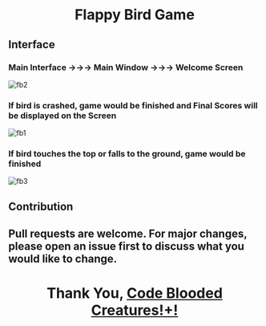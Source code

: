 # <p align="center">Flappy Bird Game</p>

## Interface
### Main Interface ->->-> Main Window ->->-> Welcome Screen
![fb2](https://user-images.githubusercontent.com/69109482/115864012-eb308b00-a453-11eb-995b-74478aebdc16.png)
### If bird is crashed, game would be finished and Final Scores will be displayed on the Screen 
![fb1](https://user-images.githubusercontent.com/69109482/115864005-e966c780-a453-11eb-9d80-b971f6b6d292.png)
### If bird touches the top or falls to the ground, game would be finished
![fb3](https://user-images.githubusercontent.com/69109482/115864016-ec61b800-a453-11eb-8a81-659be5b3fa58.png)



## Contribution

Pull requests are welcome. For major changes, please open an issue first to discuss what you would like to change.
--
# <p align="center">Thank You, [Code Blooded Creatures!+!](https://hashfx.github.io/harshfx/)</p>
